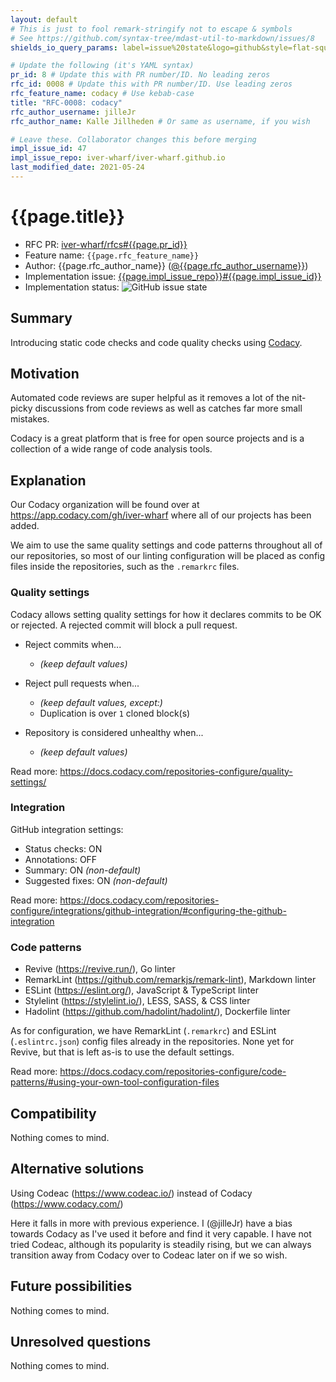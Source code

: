 ```yaml
---
layout: default
# This is just to fool remark-stringify not to escape & symbols
# See https://github.com/syntax-tree/mdast-util-to-markdown/issues/8
shields_io_query_params: label=issue%20state&logo=github&style=flat-square

# Update the following (it's YAML syntax)
pr_id: 8 # Update this with PR number/ID. No leading zeros
rfc_id: 0008 # Update this with PR number/ID. Use leading zeros
rfc_feature_name: codacy # Use kebab-case
title: "RFC-0008: codacy"
rfc_author_username: jilleJr
rfc_author_name: Kalle Jillheden # Or same as username, if you wish

# Leave these. Collaborator changes this before merging
impl_issue_id: 47
impl_issue_repo: iver-wharf/iver-wharf.github.io
last_modified_date: 2021-05-24
---
```


# {{page.title}}

- RFC PR: [iver-wharf/rfcs#{{page.pr_id}}](https://github.com/iver-wharf/rfcs/pulls/{{page.pr_id}})
- Feature name: `{{page.rfc_feature_name}}`
- Author: {{page.rfc_author_name}} ([@{{page.rfc_author_username}}](https://github.com/{{page.rfc_author_username}}))
- Implementation issue: [{{page.impl_issue_repo}}#{{page.impl_issue_id}}](https://github.com/{{page.impl_issue_repo}}/issues/{{page.impl_issue_id}})
- Implementation status: ![GitHub issue state](https://img.shields.io/github/issues/detail/state/{{page.impl_issue_repo}}/{{page.impl_issue_id}}?{{page.shields_io_query_params}})

## Summary

Introducing static code checks and code quality checks using [Codacy](https://www.codacy.com/).

## Motivation

Automated code reviews are super helpful as it removes a lot of the nit-picky
discussions from code reviews as well as catches far more small mistakes.

Codacy is a great platform that is free for open source projects and is a
collection of a wide range of code analysis tools.

## Explanation

Our Codacy organization will be found over at <https://app.codacy.com/gh/iver-wharf>
where all of our projects has been added.

We aim to use the same quality settings and code patterns throughout all of our
repositories, so most of our linting configuration will be placed as config
files inside the repositories, such as the `.remarkrc` files.

### Quality settings

Codacy allows setting quality settings for how it declares commits to be OK or
rejected. A rejected commit will block a pull request.

- Reject commits when...

  - *(keep default values)*

- Reject pull requests when...

  - *(keep default values, except:)*
  - Duplication is over `1` cloned block(s)

- Repository is considered unhealthy when...

  - *(keep default values)*

Read more: <https://docs.codacy.com/repositories-configure/quality-settings/>

### Integration

GitHub integration settings:

- Status checks: ON
- Annotations: OFF
- Summary: ON *(non-default)*
- Suggested fixes: ON *(non-default)*

Read more: <https://docs.codacy.com/repositories-configure/integrations/github-integration/#configuring-the-github-integration>

### Code patterns

- Revive (<https://revive.run/>), Go linter
- RemarkLint (<https://github.com/remarkjs/remark-lint>), Markdown linter
- ESLint (<https://eslint.org/>), JavaScript & TypeScript linter
- Stylelint (<https://stylelint.io/>), LESS, SASS, & CSS linter
- Hadolint (<https://github.com/hadolint/hadolint/>), Dockerfile linter

As for configuration, we have RemarkLint (`.remarkrc`) and
ESLint (`.eslintrc.json`) config files already in the repositories. None yet
for Revive, but that is left as-is to use the default settings.

Read more: <https://docs.codacy.com/repositories-configure/code-patterns/#using-your-own-tool-configuration-files>

## Compatibility

Nothing comes to mind.

## Alternative solutions

Using Codeac (<https://www.codeac.io/>) instead of Codacy (<https://www.codacy.com/>)

Here it falls in more with previous experience. I (@jilleJr) have a bias
towards Codacy as I've used it before and find it very capable. I have not
tried Codeac, although its popularity is steadily rising, but we can always
transition away from Codacy over to Codeac later on if we so wish.

## Future possibilities

Nothing comes to mind.

## Unresolved questions

Nothing comes to mind.
